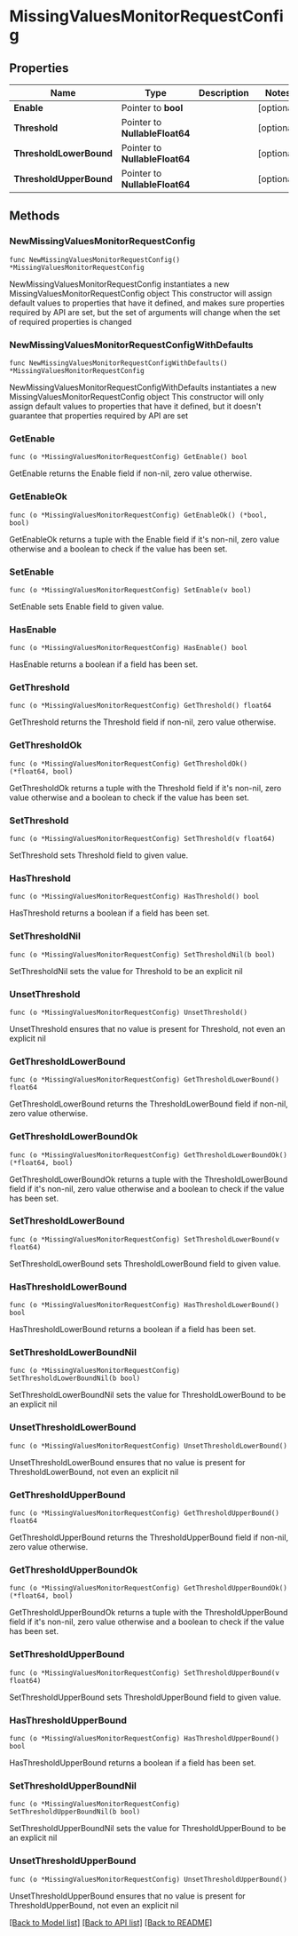 # MissingValuesMonitorRequestConfig

## Properties

Name | Type | Description | Notes
------------ | ------------- | ------------- | -------------
**Enable** | Pointer to **bool** |  | [optional] 
**Threshold** | Pointer to **NullableFloat64** |  | [optional] 
**ThresholdLowerBound** | Pointer to **NullableFloat64** |  | [optional] 
**ThresholdUpperBound** | Pointer to **NullableFloat64** |  | [optional] 

## Methods

### NewMissingValuesMonitorRequestConfig

`func NewMissingValuesMonitorRequestConfig() *MissingValuesMonitorRequestConfig`

NewMissingValuesMonitorRequestConfig instantiates a new MissingValuesMonitorRequestConfig object
This constructor will assign default values to properties that have it defined,
and makes sure properties required by API are set, but the set of arguments
will change when the set of required properties is changed

### NewMissingValuesMonitorRequestConfigWithDefaults

`func NewMissingValuesMonitorRequestConfigWithDefaults() *MissingValuesMonitorRequestConfig`

NewMissingValuesMonitorRequestConfigWithDefaults instantiates a new MissingValuesMonitorRequestConfig object
This constructor will only assign default values to properties that have it defined,
but it doesn't guarantee that properties required by API are set

### GetEnable

`func (o *MissingValuesMonitorRequestConfig) GetEnable() bool`

GetEnable returns the Enable field if non-nil, zero value otherwise.

### GetEnableOk

`func (o *MissingValuesMonitorRequestConfig) GetEnableOk() (*bool, bool)`

GetEnableOk returns a tuple with the Enable field if it's non-nil, zero value otherwise
and a boolean to check if the value has been set.

### SetEnable

`func (o *MissingValuesMonitorRequestConfig) SetEnable(v bool)`

SetEnable sets Enable field to given value.

### HasEnable

`func (o *MissingValuesMonitorRequestConfig) HasEnable() bool`

HasEnable returns a boolean if a field has been set.

### GetThreshold

`func (o *MissingValuesMonitorRequestConfig) GetThreshold() float64`

GetThreshold returns the Threshold field if non-nil, zero value otherwise.

### GetThresholdOk

`func (o *MissingValuesMonitorRequestConfig) GetThresholdOk() (*float64, bool)`

GetThresholdOk returns a tuple with the Threshold field if it's non-nil, zero value otherwise
and a boolean to check if the value has been set.

### SetThreshold

`func (o *MissingValuesMonitorRequestConfig) SetThreshold(v float64)`

SetThreshold sets Threshold field to given value.

### HasThreshold

`func (o *MissingValuesMonitorRequestConfig) HasThreshold() bool`

HasThreshold returns a boolean if a field has been set.

### SetThresholdNil

`func (o *MissingValuesMonitorRequestConfig) SetThresholdNil(b bool)`

 SetThresholdNil sets the value for Threshold to be an explicit nil

### UnsetThreshold
`func (o *MissingValuesMonitorRequestConfig) UnsetThreshold()`

UnsetThreshold ensures that no value is present for Threshold, not even an explicit nil
### GetThresholdLowerBound

`func (o *MissingValuesMonitorRequestConfig) GetThresholdLowerBound() float64`

GetThresholdLowerBound returns the ThresholdLowerBound field if non-nil, zero value otherwise.

### GetThresholdLowerBoundOk

`func (o *MissingValuesMonitorRequestConfig) GetThresholdLowerBoundOk() (*float64, bool)`

GetThresholdLowerBoundOk returns a tuple with the ThresholdLowerBound field if it's non-nil, zero value otherwise
and a boolean to check if the value has been set.

### SetThresholdLowerBound

`func (o *MissingValuesMonitorRequestConfig) SetThresholdLowerBound(v float64)`

SetThresholdLowerBound sets ThresholdLowerBound field to given value.

### HasThresholdLowerBound

`func (o *MissingValuesMonitorRequestConfig) HasThresholdLowerBound() bool`

HasThresholdLowerBound returns a boolean if a field has been set.

### SetThresholdLowerBoundNil

`func (o *MissingValuesMonitorRequestConfig) SetThresholdLowerBoundNil(b bool)`

 SetThresholdLowerBoundNil sets the value for ThresholdLowerBound to be an explicit nil

### UnsetThresholdLowerBound
`func (o *MissingValuesMonitorRequestConfig) UnsetThresholdLowerBound()`

UnsetThresholdLowerBound ensures that no value is present for ThresholdLowerBound, not even an explicit nil
### GetThresholdUpperBound

`func (o *MissingValuesMonitorRequestConfig) GetThresholdUpperBound() float64`

GetThresholdUpperBound returns the ThresholdUpperBound field if non-nil, zero value otherwise.

### GetThresholdUpperBoundOk

`func (o *MissingValuesMonitorRequestConfig) GetThresholdUpperBoundOk() (*float64, bool)`

GetThresholdUpperBoundOk returns a tuple with the ThresholdUpperBound field if it's non-nil, zero value otherwise
and a boolean to check if the value has been set.

### SetThresholdUpperBound

`func (o *MissingValuesMonitorRequestConfig) SetThresholdUpperBound(v float64)`

SetThresholdUpperBound sets ThresholdUpperBound field to given value.

### HasThresholdUpperBound

`func (o *MissingValuesMonitorRequestConfig) HasThresholdUpperBound() bool`

HasThresholdUpperBound returns a boolean if a field has been set.

### SetThresholdUpperBoundNil

`func (o *MissingValuesMonitorRequestConfig) SetThresholdUpperBoundNil(b bool)`

 SetThresholdUpperBoundNil sets the value for ThresholdUpperBound to be an explicit nil

### UnsetThresholdUpperBound
`func (o *MissingValuesMonitorRequestConfig) UnsetThresholdUpperBound()`

UnsetThresholdUpperBound ensures that no value is present for ThresholdUpperBound, not even an explicit nil

[[Back to Model list]](../README.md#documentation-for-models) [[Back to API list]](../README.md#documentation-for-api-endpoints) [[Back to README]](../README.md)


